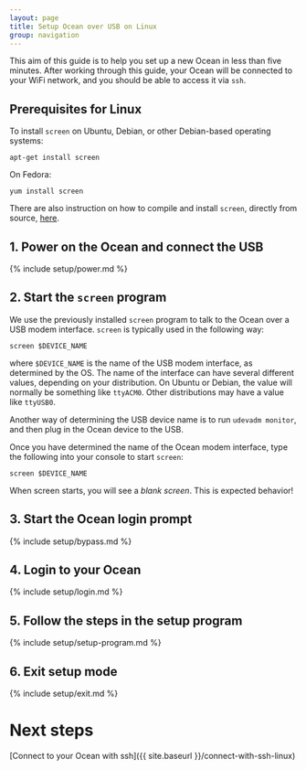 ```yaml
---
layout: page
title: Setup Ocean over USB on Linux
group: navigation
---
```

This aim of this guide is to help you set up a new Ocean in less than five minutes.  After working through this guide, your Ocean will be connected to your WiFi network, and you should be able to access it via `ssh`.


## Prerequisites for Linux

To install `screen` on Ubuntu, Debian, or other Debian-based operating systems:

    apt-get install screen

On Fedora:

    yum install screen

There are also instruction on how to compile and install `screen`, directly from source, [here](http://www.linuxfromscratch.org/blfs/view/svn/general/screen.html).


## 1. Power on the Ocean and connect the USB

{% include setup/power.md %}

## 2. Start the `screen` program

We use the previously installed `screen` program to talk to the Ocean over a USB modem interface.  `screen` is typically  used in the following way:

    screen $DEVICE_NAME

where `$DEVICE_NAME` is the name of the USB modem interface, as determined by the OS.  The name of the interface can have several different values, depending on your distribution.  On Ubuntu or Debian, the value will normally be something like `ttyACM0`.  Other distributions may have a value like `ttyUSB0`.

Another way of determining the USB device name is to run `udevadm monitor`, and then plug in the Ocean device to the USB.

Once you have determined the name of the Ocean modem interface, type the following into your console to start `screen`:

    screen $DEVICE_NAME

When screen starts, you will see a *blank screen*.  This is expected behavior!


## 3. Start the Ocean login prompt

{% include setup/bypass.md %}

## 4. Login to your Ocean

{% include setup/login.md %}

## 5. Follow the steps in the setup program

{% include setup/setup-program.md %}

## 6. Exit setup mode

{% include setup/exit.md %}


# Next steps

[Connect to your Ocean with ssh]({{ site.baseurl }}/connect-with-ssh-linux)
